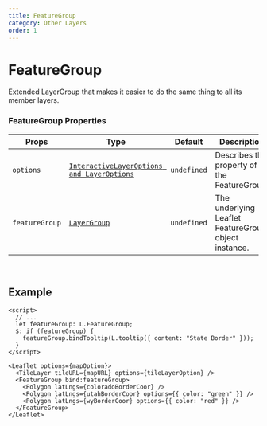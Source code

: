 ```yaml
---
title: FeatureGroup
category: Other Layers
order: 1
---
```


<script>
  import FeatureGroupUsage from '/src/common/sample/featuregroup/FeatureGroupUsage.svelte';
</script>

# FeatureGroup

Extended LayerGroup that makes it easier to do the same thing to all its member layers.

### FeatureGroup Properties

<div class='doc-table-container'>

| Props          | Type                                                                                            | Default     | Description                                          | Required |
| -------------- | ----------------------------------------------------------------------------------------------- | ----------- | ---------------------------------------------------- | -------- |
| `options`      | [`InteractiveLayerOptions and LayerOptions`](https://leafletjs.com/reference.html#featuregroup) | `undefined` | Describes the property of the FeatureGroup.          | `false`  |
| `featureGroup` | [`LayerGroup`](https://leafletjs.com/reference.html#layergroup-l-layergroup)                    | `undefined` | The underlying Leaflet FeatureGroup object instance. | `false`  |

</div>
<br>

## Example

<div class='example'>
  <FeatureGroupUsage />

```svelte
<script>
  // ...
  let featureGroup: L.FeatureGroup;
  $: if (featureGroup) {
    featureGroup.bindTooltip(L.tooltip({ content: "State Border" }));
  }
</script>

<Leaflet options={mapOption}>
  <TileLayer tileURL={mapURL} options={tileLayerOption} />
  <FeatureGroup bind:featureGroup>
    <Polygon latLngs={coloradoBorderCoor} />
    <Polygon latLngs={utahBorderCoor} options={{ color: "green" }} />
    <Polygon latLngs={wyBorderCoor} options={{ color: "red" }} />
  </FeatureGroup>
</Leaflet>
```

</div>


